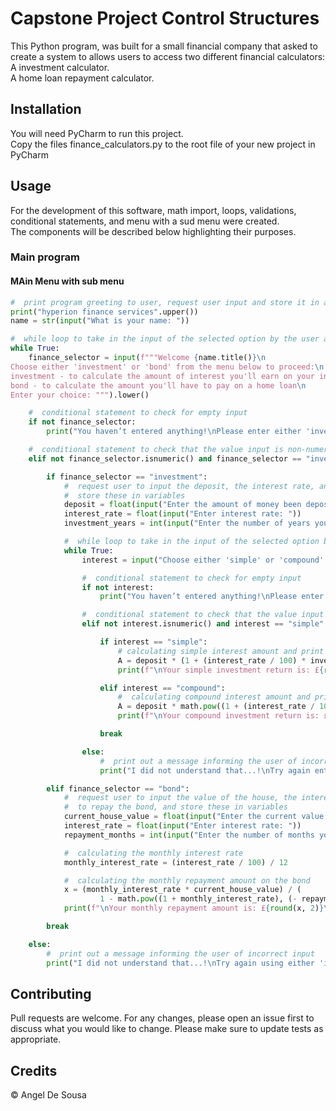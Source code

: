 # Capstone Project Control Structures
This Python program, was built for a small financial company that asked to create a system to allows users to access two different financial calculators: \
A investment calculator. \
A home loan repayment calculator.
## Installation
You will need PyCharm to run this project.\
Copy the files finance_calculators.py to the root file of your new project in PyCharm
## Usage
For the development of this software, math import, loops, validations, conditional statements, and menu with a sud menu were created. \
The components will be described below highlighting their purposes.
### Main program
#### MAin Menu with sub menu
```Python
#  print program greeting to user, request user input and store it in a variable
print("hyperion finance services".upper())
name = str(input("What is your name: "))

#  while loop to take in the input of the selected option by the user and store it in a variable
while True:
    finance_selector = input(f"""Welcome {name.title()}\n
Choose either 'investment' or 'bond' from the menu below to proceed:\n    
investment - to calculate the amount of interest you'll earn on your investment
bond - to calculate the amount you'll have to pay on a home loan\n    
Enter your choice: """).lower()

    #  conditional statement to check for empty input
    if not finance_selector:
        print("You haven’t entered anything!\nPlease enter either 'investment' or 'bond'.\n")

    #  conditional statement to check that the value input is non-numeric and is 'investment' or 'bond' only
    elif not finance_selector.isnumeric() and finance_selector == "investment" or finance_selector == "bond":

        if finance_selector == "investment":
            #  request user to input the deposit, the interest rate, and the years of investment and
            #  store these in variables
            deposit = float(input("Enter the amount of money been deposited: "))
            interest_rate = float(input("Enter interest rate: "))
            investment_years = int(input("Enter the number of years you plan on investing: "))

            #  while loop to take in the input of the selected option by the user and store it in a variable
            while True:
                interest = input("Choose either 'simple' or 'compound' interest: ")

                #  conditional statement to check for empty input
                if not interest:
                    print("You haven’t entered anything!\nPlease enter either 'simple' or 'compound' interest.\n")

                #  conditional statement to check that the value input is non-numeric and is 'simple' or 'compound' only
                elif not interest.isnumeric() and interest == "simple" or interest == "compound":

                    if interest == "simple":
                        # calculating simple interest amount and print the result
                        A = deposit * (1 + (interest_rate / 100) * investment_years)
                        print(f"\nYour simple investment return is: £{round(A, 2)}\nThanks for using our services")

                    elif interest == "compound":
                        #  calculating compound interest amount and print the result
                        A = deposit * math.pow((1 + (interest_rate / 100)), investment_years)
                        print(f"\nYour compound investment return is: £{round(A, 2)}\nThanks for using our services")

                    break

                else:
                    #  print out a message informing the user of incorrect input
                    print("I did not understand that...!\nTry again entering either 'simple' or 'compound'\n")

        elif finance_selector == "bond":
            #  request user to input the value of the house, the interest rate, and the number of months thatwill take
            #  to repay the bond, and store these in variables
            current_house_value = float(input("Enter the current value of your house: "))
            interest_rate = float(input("Enter interest rate: "))
            repayment_months = int(input("Enter the number of months you plan to take to repay the bond: "))

            #  calculating the monthly interest rate
            monthly_interest_rate = (interest_rate / 100) / 12

            #  calculating the monthly repayment amount on the bond
            x = (monthly_interest_rate * current_house_value) / (
                    1 - math.pow((1 + monthly_interest_rate), (- repayment_months)))
            print(f"\nYour monthly repayment amount is: £{round(x, 2)}\nThanks for using our services")

        break

    else:
        #  print out a message informing the user of incorrect input
        print("I did not understand that...!\nTry again using either 'investment' or 'bond'\n")
```
## Contributing
Pull requests are welcome. For any changes, please open an issue first to discuss what you would like to change.
Please make sure to update tests as appropriate.
## Credits
© Angel De Sousa
